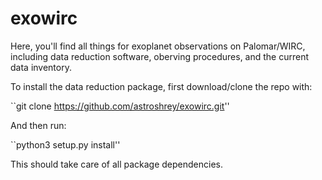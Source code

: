 # exowirc

Here, you'll find all things for exoplanet observations on Palomar/WIRC, including data reduction software, oberving procedures, and the current data inventory.

To install the data reduction package, first download/clone the repo with:

``git clone https://github.com/astroshrey/exowirc.git''

And then run:

``python3 setup.py install''

This should take care of all package dependencies.

